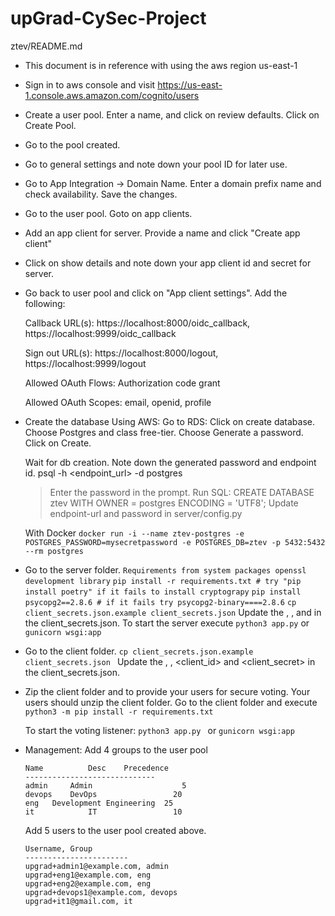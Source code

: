 # upGrad-CySec-Project
ztev/README.md
- This document is in reference with using the aws region us-east-1
- Sign in to aws console and visit https://us-east-1.console.aws.amazon.com/cognito/users

- Create a user pool. 
  Enter a name, and click on review defaults. 
  Click on Create Pool.

- Go to the pool created.

- Go to general settings and note down your pool ID for later use.

- Go to App Integration -> Domain Name. 
  Enter a domain prefix name and check availability. Save the changes.

- Go to the user pool. Goto on app clients.

- Add an app client for server. Provide a name and click "Create app client"

- Click on show details and note down your app client id and secret for server.

- Go back to user pool and click on "App client settings".
  Add the following:

  Callback URL(s): https://localhost:8000/oidc_callback, https://localhost:9999/oidc_callback

  Sign out URL(s): https://localhost:8000/logout, https://localhost:9999/logout

  Allowed OAuth Flows: Authorization code grant

  Allowed OAuth Scopes: email, openid, profile

- Create the database
  Using AWS:
    Go to RDS:
    Click on create database.
    Choose Postgres and class free-tier.
    Choose Generate a password.
    Click on Create.

    Wait for db creation. Note down the generated password and endpoint id.
    psql -h <endpoint_url> -d postgres
    > Enter the password in the prompt.
    Run SQL:
      CREATE DATABASE ztev WITH OWNER = postgres ENCODING = 'UTF8';
    Update endpoint-url and password in server/config.py
  
  With Docker
  ```docker run -i --name ztev-postgres -e POSTGRES_PASSWORD=mysecretpassword -e POSTGRES_DB=ztev -p 5432:5432 --rm postgres```
  
- Go to the server folder.
  ``` Requirements from system packages openssl development library ```
  ```pip install -r requirements.txt # try "pip install poetry" if it fails to install cryptograpy```
  ```pip install psycopg2==2.8.6 # if it fails try psycopg2-binary====2.8.6```
  ```cp client_secrets.json.example client_secrets.json```
  Update the <pool-id>, <domain-prefix>, <client-id> and <client-secret> in the client_secrets.json.
  To start the server execute
 ```python3 app.py```
  or 
  ```gunicorn wsgi:app```
  
  
- Go to the client folder.
  ```cp client_secrets.json.example client_secrets.json ```
  Update the <pool-id>, <domain-prefix>, <client_id> and <client_secret> in the client_secrets.json.
  
- Zip the client folder and to provide your users for secure voting.
  Your users should unzip the client folder.
  Go to the client folder and execute 
  ```python3 -m pip install -r requirements.txt```
  
  To start the voting listener:
  ```python3 app.py ```
  or
  ```gunicorn wsgi:app```
  
  
- Management: 
  Add 4 groups to the user pool
  ```
  Name          Desc    Precedence
  -----------------------------
  admin 	Admin	                 5	
  devops	DevOps	               20	
  eng   Development Engineering	 25	
  it	        IT	               10	
  ```
  
  Add 5 users to the user pool created above.
  ```
  Username, Group
  -----------------------
  upgrad+admin1@example.com, admin 
  upgrad+eng1@example.com, eng
  upgrad+eng2@example.com, eng
  upgrad+devops1@example.com, devops
  upgrad+it1@gmail.com, it
  ```
